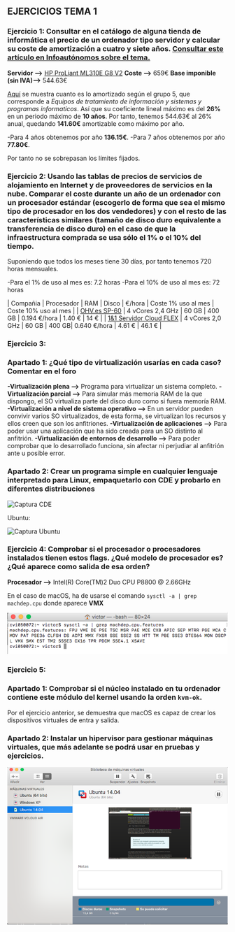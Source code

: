 ## EJERCICIOS TEMA 1


### Ejercicio 1: Consultar en el catálogo de alguna tienda de informática el precio de un ordenador tipo servidor y calcular su coste de amortización a cuatro y siete años. [Consultar este artículo en Infoautónomos sobre el tema.](http://infoautonomos.eleconomista.es/consultas-a-la-comunidad/988/)

**Servidor -->** [HP ProLiant ML310E G8 V2](https://www.pccomponentes.com/hp-proliant-ml310e-g8-v2-intel-xeon-e3-1220v3-4gb-1tb)
**Coste -->** 659€
**Base imponible (sin IVA)-->** 544.63€

[Aquí](https://ayuda.cuentica.com/tabla-anos-porcentajes-amortizacion-simplificada-autonomos-y-profesionales/) se muestra cuanto es lo amortizado según el grupo 5, que corresponde a *Equipos de tratamiento de información y sistemas y programas informaticos*.
Así que su coeficiente lineal máximo es del **26%** en un periodo máximo de **10 años**.
Por tanto, tenemos 544.63€ al 26% anual, quedando **141.60€** amortizable como máximo por año.

-Para 4 años obtenemos por año **136.15€**.
-Para 7 años obtenemos por año **77.80€**.

Por tanto no se sobrepasan los límites fijados.

### Ejercicio 2: Usando las tablas de precios de servicios de alojamiento en Internet y de proveedores de servicios en la nube. Comparar el coste durante un año de un ordenador con un procesador estándar (escogerlo de forma que sea el mismo tipo de procesador en los dos vendedores) y con el resto de las características similares (tamaño de disco duro equivalente a transferencia de disco duro) en el caso de que la infraestructura comprada se usa sólo el 1% o el 10% del tiempo.

Suponiendo que todos los meses tiene 30 días, por tanto tenemos 720 horas mensuales.

-Para el 1% de uso al mes es: 7.2 horas
-Para el 10% de uso al mes es: 72 horas

| Compañia  | Procesador | RAM | Disco | €/hora | Coste 1% uso al mes | Coste 10% uso al mes |
| [OHV.es SP-60](https://www.ovh.es/vps/vps-cloud-ram.xml)  | 4 vCores 2,4 GHz | 60 GB | 400 GB | 0.194 €/hora | 1.40 € | 14 € | 
| [1&1 Servidor Cloud FLEX](https://www.1and1.es/costs?__lf=Order-Tariff) | 4 vCores 2,0 GHz | 60 GB | 400 GB| 0.640 €/hora | 4.61 € | 46.1 € |


### Ejercicio 3:

### Apartado 1: ¿Qué tipo de virtualización usarías en cada caso? Comentar en el foro

**-Virtualización plena -->** Programa para virtualizar un sistema completo.
**-Virtualización parcial -->** Para simular más memoria RAM de la que dispongo, el SO virtualiza parte del disco duro como si fuera memoría RAM.
**-Virtualización a nivel de sistema operativo -->** En un servidor pueden convivir varios SO virtualizados, de esta forma, se virtualizan los recursos y ellos creen que son los anfitriones.
**-Virtualización de aplicaciones -->** Para poder usar una aplicación que ha sido creada para un SO distinto al anfitrión.
**-Virtualización de entornos de desarrollo -->** Para poder comprobar que lo desarrollado funciona, sin afectar ni perjudiar al anfitrión ante u posible error.


### Apartado 2: Crear un programa simple en cualquier lenguaje interpretado para Linux, empaquetarlo con CDE y probarlo en diferentes distribuciones



![Captura CDE]()

Ubuntu:

![Captura Ubuntu]()



### Ejercicio 4: Comprobar si el procesador o procesadores instalados tienen estos flags. ¿Qué modelo de procesador es? ¿Qué aparece como salida de esa orden?

**Procesador -->** Intel(R) Core(TM)2 Duo CPU     P8800  @ 2.66GHz

En el caso de macOS, ha de usarse el comando ```sysctl -a | grep machdep.cpu``` donde aparece **VMX**

![Captura sysctl -a | grep machdep.cpu](Capturas/Ejercicio4.png)


### Ejercicio 5:

### Apartado 1: Comprobar si el núcleo instalado en tu ordenador contiene este módulo del kernel usando la orden ```kvm-ok```.

Por el ejercicio anterior, se demuestra que macOS es capaz de crear los dispositivos virtuales de entra y salida.

### Apartado 2: Instalar un hipervisor para gestionar máquinas virtuales, que más adelante se podrá usar en pruebas y ejercicios.

![VMware Fusion](Capturas/Ejercicio5.2.png)

